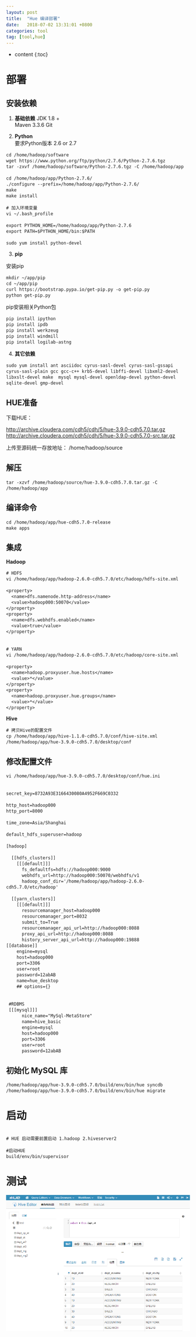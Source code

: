 ```yaml
---
layout: post
title:  "Hue 编译部署"
date:   2018-07-02 13:31:01 +0800
categories: tool
tag: [tool,hue]
---
```


* content
{:toc}



# 部署

## 安装依赖  

1. **基础依赖**
JDK   1.8 +  
Maven 3.3.6 
Git

2. **Python**   
要求Python版本 2.6 or 2.7  

```shell
cd /home/hadoop/software
wget https://www.python.org/ftp/python/2.7.6/Python-2.7.6.tgz  
tar -zxvf /home/hadoop/software/Python-2.7.6.tgz -C /home/hadoop/app

cd /home/hadoop/app/Python-2.7.6/
./configure --prefix=/home/hadoop/app/Python-2.7.6/
make
make install

# 加入环境变量
vi ~/.bash_profile

export PYTHON_HOME=/home/hadoop/app/Python-2.7.6
export PATH=$PYTHON_HOME/bin:$PATH

sudo yum install python-devel
```

3. **pip**  

安装pip  
```shell
mkdir ~/app/pip
cd ~/app/pip
curl https://bootstrap.pypa.io/get-pip.py -o get-pip.py
python get-pip.py
```
pip安装相关Python包
```shell
pip install ipython  
pip install ipdb  
pip install werkzeug  
pip install windmill
pip install logilab-astng
```

4. **其它依赖**  
```shell
sudo yum install ant asciidoc cyrus-sasl-devel cyrus-sasl-gssapi cyrus-sasl-plain gcc gcc-c++ krb5-devel libffi-devel libxml2-devel libxslt-devel make  mysql mysql-devel openldap-devel python-devel sqlite-devel gmp-devel
```

## HUE准备

下载HUE：   

  http://archive.cloudera.com/cdh5/cdh/5/hue-3.9.0-cdh5.7.0.tar.gz  
  http://archive.cloudera.com/cdh5/cdh/5/hue-3.9.0-cdh5.7.0-src.tar.gz  
  
上传至源码统一存放地址： /home/hadoop/source  

## 解压 

```shell
tar -xzvf /home/hadoop/source/hue-3.9.0-cdh5.7.0.tar.gz -C /home/hadoop/app
```

## 编译命令  
```shell
cd /home/hadoop/app/hue-cdh5.7.0-release
make apps
```


## 集成

**Hadoop**  
```shell
# HDFS
vi /home/hadoop/app/hadoop-2.6.0-cdh5.7.0/etc/hadoop/hdfs-site.xml

<property>
  <name>dfs.namenode.http-address</name>
  <value>hadoop000:50070</value>
</property>
<property>
  <name>dfs.webhdfs.enabled</name>
  <value>true</value>
</property>


# YARN
vi /home/hadoop/app/hadoop-2.6.0-cdh5.7.0/etc/hadoop/core-site.xml

<property>
  <name>hadoop.proxyuser.hue.hosts</name>
  <value>*</value>
</property>
<property>
  <name>hadoop.proxyuser.hue.groups</name>
  <value>*</value>
</property>
```

**Hive**

```shell
# 拷贝Hive的配置文件
cp /home/hadoop/app/hive-1.1.0-cdh5.7.0/conf/hive-site.xml /home/hadoop/app/hue-3.9.0-cdh5.7.0/desktop/conf
```

## 修改配置文件  

```shell
vi /home/hadoop/app/hue-3.9.0-cdh5.7.0/desktop/conf/hue.ini  


secret_key=8732A93E3166430080A4952F669C0332

http_host=hadoop000
http_port=8000

time_zone=Asia/Shanghai

default_hdfs_superuser=hadoop

[hadoop]

  [[hdfs_clusters]]
    [[[default]]]
      fs_defaultfs=hdfs://hadoop000:9000
      webhdfs_url=http://hadoop000:50070/webhdfs/v1
      hadoop_conf_dir='/home/hadoop/app/hadoop-2.6.0-cdh5.7.0/etc/hadoop'
      
  [[yarn_clusters]]
    [[[default]]]
      resourcemanager_host=hadoop000
      resourcemanager_port=8032
      submit_to=True
      resourcemanager_api_url=http://hadoop000:8088
      proxy_api_url=http://hadoop000:8088
      history_server_api_url=http://hadoop000:19888
[[database]]
    engine=mysql
    host=hadoop000
    port=3306
    user=root
    password=12abAB
    name=hue_desktop
    ## options={}
    
  
 #RDBMS
 [[[mysql]]]
      nice_name="MySql-MetaStore"
      name=hive_basic
      engine=mysql
      host=hadoop000
      port=3306
      user=root
      password=12abAB
```

## 初始化 MySQL 库

```shell
/home/hadoop/app/hue-3.9.0-cdh5.7.0/build/env/bin/hue syncdb
/home/hadoop/app/hue-3.9.0-cdh5.7.0/build/env/bin/hue migrate
```

# 启动

```shell

# HUE 启动需要前置启动 1.hadoop 2.hiveserver2

#启动HUE
build/env/bin/supervisor
```

# 测试 

![HUE-Hive](/images/hue/Hue-部署-Hive执行演示.png)